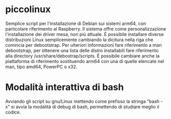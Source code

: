 # piccolinux
Semplice script per l'installazione di Debian sui sistemi arm64, con particolare riferimento al Raspberry.
Il sistema offre come personalizzazione l'installazione dei driver mesa, non più attuale.
È possibile installare diverse distribuzioni Linux semplicemente cambiando la dicitura nella riga che comincia per debootstrap.
Per ulteriori informazioni fare riferimento a man debootstrap, per ottenere una lista delle distro installabili fare riferimento alla directory /usr/share/debostrap/scripts.
È possibile cambiare anche la piattaforma di riferimento sostituendo arm64 con una di quelle elencate nel man, tipo amd64, PowerPC o x32.

# Modalità interattiva di bash

Avviando gli script su gnu/Linux mettendo come prefisso la stringa "bash -x" si avvia la modalità di debug di bash, permettendo di studiare meglio il codice.
